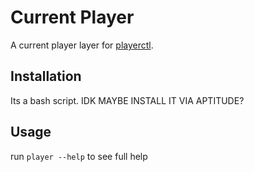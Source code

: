 # Current Player
A current player layer for [playerctl](https://github.com/altdesktop/playerctl). 
## Installation
Its a bash script. IDK MAYBE INSTALL IT VIA APTITUDE?
## Usage
run `player --help` to see full help
